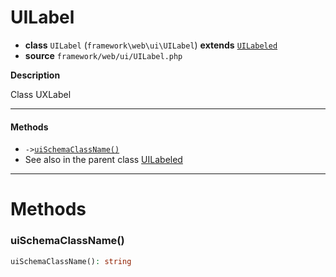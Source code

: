 # UILabel

- **class** `UILabel` (`framework\web\ui\UILabel`) **extends** [`UILabeled`](https://github.com/jphp-group/wizard-framework/blob/master/wizard-web-ui/api-docs/classes/framework/web/ui/UILabeled.md)
- **source** `framework/web/ui/UILabel.php`

**Description**

Class UXLabel

---

#### Methods

- `->`[`uiSchemaClassName()`](#method-uischemaclassname)
- See also in the parent class [UILabeled](https://github.com/jphp-group/wizard-framework/blob/master/wizard-web-ui/api-docs/classes/framework/web/ui/UILabeled.md)

---
# Methods

<a name="method-uischemaclassname"></a>

### uiSchemaClassName()
```php
uiSchemaClassName(): string
```